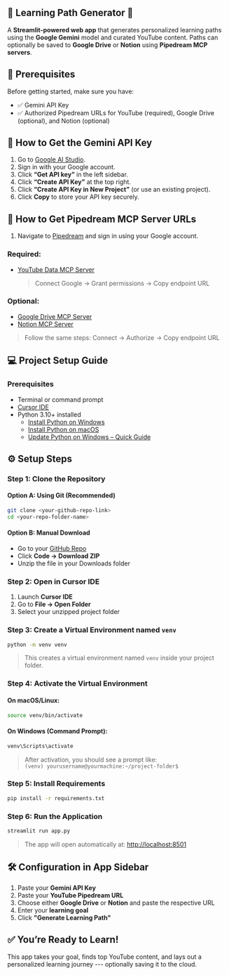## 📘 Learning Path Generator 🤖

A **Streamlit-powered web app** that generates personalized learning paths using the **Google Gemini** model and curated YouTube content. Paths can optionally be saved to **Google Drive** or **Notion** using **Pipedream MCP servers**.


## 🔐 Prerequisites

Before getting started, make sure you have:

- ✅ Gemini API Key  
- ✅ Authorized Pipedream URLs for YouTube (required), Google Drive (optional), and Notion (optional)


## 🔑 How to Get the Gemini API Key

1. Go to [Google AI Studio](https://makersuite.google.com/).
2. Sign in with your Google account.
3. Click **“Get API key”** in the left sidebar.
4. Click **“Create API Key”** at the top right.
5. Click **“Create API Key in New Project”** (or use an existing project).
6. Click **Copy** to store your API key securely.


## 🔄 How to Get Pipedream MCP Server URLs

1. Navigate to [Pipedream](https://pipedream.com/) and sign in using your Google account.

### Required:
- [YouTube Data MCP Server](https://pipedream.com/new)  
  > Connect Google → Grant permissions → Copy endpoint URL

### Optional:
- [Google Drive MCP Server](https://pipedream.com/new)
- [Notion MCP Server](https://pipedream.com/new)

> Follow the same steps: Connect → Authorize → Copy endpoint URL

## 💻 Project Setup Guide

### Prerequisites

- Terminal or command prompt
- [Cursor IDE](https://www.cursor.sh/)
- Python 3.10+ installed  
  - [Install Python on Windows](https://realpython.com/installing-python/)
  - [Install Python on macOS](https://docs.python-guide.org/starting/install3/osx/)
  - [Update Python on Windows – Quick Guide](https://phoenixnap.com/kb/update-python)


## ⚙️ Setup Steps

### Step 1: Clone the Repository

#### Option A: Using Git (Recommended)
```bash
git clone <your-github-repo-link>
cd <your-repo-folder-name>
```

#### Option B: Manual Download
- Go to your [GitHub Repo](https://github.com/)
- Click **Code → Download ZIP**
- Unzip the file in your Downloads folder

### Step 2: Open in Cursor IDE
1. Launch **Cursor IDE**
2. Go to **File → Open Folder**
3. Select your unzipped project folder


### Step 3: Create a Virtual Environment named `venv`
```bash
python -m venv venv
```
> This creates a virtual environment named `venv` inside your project folder.


### Step 4: Activate the Virtual Environment

#### On macOS/Linux:
```bash
source venv/bin/activate
```

#### On Windows (Command Prompt):
```cmd
venv\Scripts\activate
```

> After activation, you should see a prompt like:  
> `(venv) yourusername@yourmachine:~/project-folder$`


### Step 5: Install Requirements
```bash
pip install -r requirements.txt
```


### Step 6: Run the Application
```bash
streamlit run app.py
```

> The app will open automatically at: [http://localhost:8501](http://localhost:8501)


## 🛠️ Configuration in App Sidebar

1. Paste your **Gemini API Key**
2. Paste your **YouTube Pipedream URL**
3. Choose either **Google Drive** or **Notion** and paste the respective URL
4. Enter your **learning goal**
5. Click **"Generate Learning Path"**


## ✅ You’re Ready to Learn!

This app takes your goal, finds top YouTube content, and lays out a personalized learning journey --- optionally saving it to the cloud.
